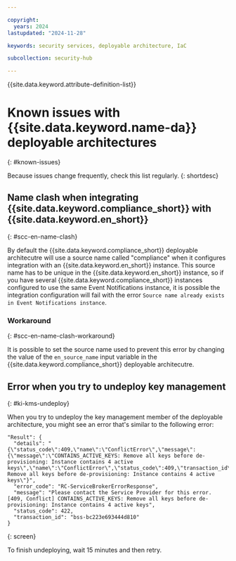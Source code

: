 ```yaml
---

copyright:
  years: 2024
lastupdated: "2024-11-28"

keywords: security services, deployable architecture, IaC

subcollection: security-hub

---
```


{{site.data.keyword.attribute-definition-list}}

# Known issues with {{site.data.keyword.name-da}} deployable architectures
{: #known-issues}

Because issues change frequently, check this list regularly.
{: shortdesc}

## Name clash when integrating {{site.data.keyword.compliance_short}} with {{site.data.keyword.en_short}}
{: #scc-en-name-clash}

By default the {{site.data.keyword.compliance_short}} deployable architecutre will use a source name called "compliance" when it configures integration with an {{site.data.keyword.en_short}} instance. This source name has to be unique in the {{site.data.keyword.en_short}} instance, so if you have several {{site.data.keyword.compliance_short}} instances configured to use the same Event Notifications instance, it is possible the integration configuration will fail with the error `Source name already exists in Event Notifications instance`.

### Workaround
{: #scc-en-name-clash-workaround}

It is possible to set the source name used to prevent this error by changing the value of the `en_source_name` input variable in the {{site.data.keyword.compliance_short}} deployable architecutre.

## Error when you try to undeploy key management
{: #ki-kms-undeploy}

When you try to undeploy the key management member of the deployable architecture, you might see an error that's similar to the following error:

```hcl
"Result": {
  "details": "{\"status_code\":409,\"name\":\"ConflictError\",\"message\":{\"message\":\"CONTAINS_ACTIVE_KEYS: Remove all keys before de-provisioning: Instance contains 4 active keys\",\"name\":\"ConflictError\",\"status_code\":409,\"transaction_id\":\"\"},\"description\":\"CONTAINS_ACTIVE_KEYS: Remove all keys before de-provisioning: Instance contains 4 active keys\"}",
  "error_code": "RC-ServiceBrokerErrorResponse",
  "message": "Please contact the Service Provider for this error. [409, Conflict] CONTAINS_ACTIVE_KEYS: Remove all keys before de-provisioning: Instance contains 4 active keys",
  "status_code": 422,
  "transaction_id": "bss-bc223e693444d810"
}
```
{: screen}

To finish undeploying, wait 15 minutes and then retry.

